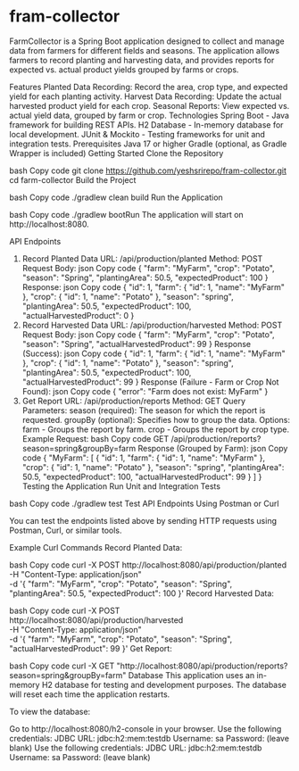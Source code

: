 # fram-collector
FarmCollector is a Spring Boot application designed to collect and manage data from farmers for different fields and seasons. The application allows farmers to record planting and harvesting data, and provides reports for expected vs. actual product yields grouped by farms or crops.

Features
Planted Data Recording: Record the area, crop type, and expected yield for each planting activity.
Harvest Data Recording: Update the actual harvested product yield for each crop.
Seasonal Reports: View expected vs. actual yield data, grouped by farm or crop.
Technologies
Spring Boot - Java framework for building REST APIs.
H2 Database - In-memory database for local development.
JUnit & Mockito - Testing frameworks for unit and integration tests.
Prerequisites
Java 17 or higher
Gradle (optional, as Gradle Wrapper is included)
Getting Started
Clone the Repository

bash
Copy code
git clone https://github.com/yeshsrirepo/fram-collector.git
cd farm-collector
Build the Project

bash
Copy code
./gradlew clean build
Run the Application

bash
Copy code
./gradlew bootRun
The application will start on http://localhost:8080.

API Endpoints
1. Record Planted Data
URL: /api/production/planted
Method: POST
Request Body:
json
Copy code
{
  "farm": "MyFarm",
  "crop": "Potato",
  "season": "Spring",
  "plantingArea": 50.5,
  "expectedProduct": 100
}
Response:
json
Copy code
{
  "id": 1,
  "farm": { "id": 1, "name": "MyFarm" },
  "crop": { "id": 1, "name": "Potato" },
  "season": "spring",
  "plantingArea": 50.5,
  "expectedProduct": 100,
  "actualHarvestedProduct": 0
}
2. Record Harvested Data
URL: /api/production/harvested
Method: POST
Request Body:
json
Copy code
{
  "farm": "MyFarm",
  "crop": "Potato",
  "season": "Spring",
  "actualHarvestedProduct": 99
}
Response (Success):
json
Copy code
{
  "id": 1,
  "farm": { "id": 1, "name": "MyFarm" },
  "crop": { "id": 1, "name": "Potato" },
  "season": "spring",
  "plantingArea": 50.5,
  "expectedProduct": 100,
  "actualHarvestedProduct": 99
}
Response (Failure - Farm or Crop Not Found):
json
Copy code
{
  "error": "Farm does not exist: MyFarm"
}
3. Get Report
URL: /api/production/reports
Method: GET
Query Parameters:
season (required): The season for which the report is requested.
groupBy (optional): Specifies how to group the data. Options:
farm - Groups the report by farm.
crop - Groups the report by crop type.
Example Request:
bash
Copy code
GET /api/production/reports?season=spring&groupBy=farm
Response (Grouped by Farm):
json
Copy code
{
  "MyFarm": [
    {
      "id": 1,
      "farm": { "id": 1, "name": "MyFarm" },
      "crop": { "id": 1, "name": "Potato" },
      "season": "spring",
      "plantingArea": 50.5,
      "expectedProduct": 100,
      "actualHarvestedProduct": 99
    }
  ]
}
Testing the Application
Run Unit and Integration Tests

bash
Copy code
./gradlew test
Test API Endpoints Using Postman or Curl

You can test the endpoints listed above by sending HTTP requests using Postman, Curl, or similar tools.

Example Curl Commands
Record Planted Data:

bash
Copy code
curl -X POST http://localhost:8080/api/production/planted \
  -H "Content-Type: application/json" \
  -d '{
        "farm": "MyFarm",
        "crop": "Potato",
        "season": "Spring",
        "plantingArea": 50.5,
        "expectedProduct": 100
      }'
Record Harvested Data:

bash
Copy code
curl -X POST http://localhost:8080/api/production/harvested \
  -H "Content-Type: application/json" \
  -d '{
        "farm": "MyFarm",
        "crop": "Potato",
        "season": "Spring",
        "actualHarvestedProduct": 99
      }'
Get Report:

bash
Copy code
curl -X GET "http://localhost:8080/api/production/reports?season=spring&groupBy=farm"
Database
This application uses an in-memory H2 database for testing and development purposes. The database will reset each time the application restarts.

To view the database:

Go to http://localhost:8080/h2-console in your browser.
Use the following credentials:
JDBC URL: jdbc:h2:mem:testdb
Username: sa
Password: (leave blank)
Use the following credentials:
JDBC URL: jdbc:h2:mem:testdb
Username: sa
Password: (leave blank)
